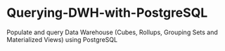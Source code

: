 # Querying-DWH-with-PostgreSQL
Populate and query Data Warehouse (Cubes, Rollups, Grouping Sets and Materialized Views) using PostgreSQL
